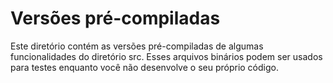 # Versões pré-compiladas
Este diretório contém as versões pré-compiladas de algumas funcionalidades do diretório src. Esses arquivos binários podem ser usados para testes enquanto você não desenvolve o seu próprio código.
